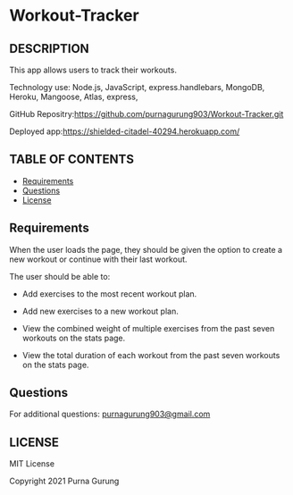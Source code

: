 # Workout-Tracker
## DESCRIPTION 
This app allows users to track their workouts.

Technology use: Node.js, JavaScript, express.handlebars, MongoDB, Heroku, Mangoose, Atlas, express,

GitHub Repositry:https://github.com/purnagurung903/Workout-Tracker.git


Deployed app:https://shielded-citadel-40294.herokuapp.com/

## TABLE OF CONTENTS

* [Requirements](#Requirements)
* [Questions](#Questions)
* [License](#license)


## Requirements
When the user loads the page, they should be given the option to create a new workout or continue with their last workout.

The user should be able to:

* Add exercises to the most recent workout plan.

* Add new exercises to a new workout plan.

* View the combined weight of multiple exercises from the past seven workouts on the stats page.

* View the total duration of each workout from the past seven workouts on the stats page.

## Questions
For additional questions:
purnagurung903@gmail.com

## LICENSE
MIT License

Copyright 2021 Purna Gurung


